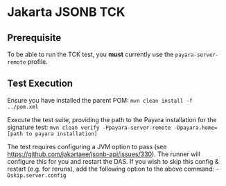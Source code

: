 # Jakarta JSONB TCK

## Prerequisite
To be able to run the TCK test, you **must** currently use the `payara-server-remote` profile.

## Test Execution

Ensure you have installed the parent POM:
`mvn clean install -f ../pom.xml`

Execute the test suite, providing the path to the Payara installation for the signature test:
`mvn clean verify -Ppayara-server-remote -Dpayara.home=[path to payara installation]`

The test requires configuring a JVM option to pass (see https://github.com/jakartaee/jsonb-api/issues/330).
The runner will configure this for you and restart the DAS.
If you wish to skip this config & restart (e.g. for reruns), add the following option to the above command: `-Dskip.server.config`